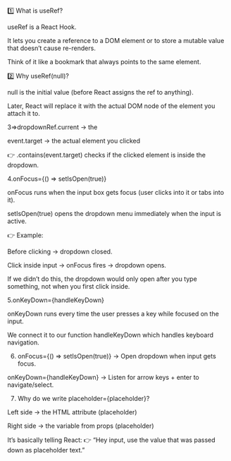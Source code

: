 1️⃣ What is useRef?

useRef is a React Hook.

It lets you create a reference to a DOM element or to store a mutable value that doesn’t cause re-renders.

Think of it like a bookmark that always points to the same element.

2️⃣ Why useRef(null)?

null is the initial value (before React assigns the ref to anything).

Later, React will replace it with the actual DOM node of the element you attach it to.

3=>dropdownRef.current → the <div class="dropdown">

event.target → the actual element you clicked

👉 .contains(event.target) checks if the clicked element is inside the dropdown.

4.onFocus={() => setIsOpen(true)}

onFocus runs when the input box gets focus (user clicks into it or tabs into it).

setIsOpen(true) opens the dropdown menu immediately when the input is active.

👉 Example:

Before clicking → dropdown closed.

Click inside input → onFocus fires → dropdown opens.

If we didn’t do this, the dropdown would only open after you type something, not when you first click inside.

5.onKeyDown={handleKeyDown}

onKeyDown runs every time the user presses a key while focused on the input.

We connect it to our function handleKeyDown which handles keyboard navigation.

6. onFocus={() => setIsOpen(true)} → Open dropdown when input gets focus.

onKeyDown={handleKeyDown} → Listen for arrow keys + enter to navigate/select.

7. Why do we write placeholder={placeholder}?

Left side → the HTML attribute (placeholder)

Right side → the variable from props (placeholder)

It’s basically telling React:
👉 “Hey input, use the value that was passed down as placeholder text.”
